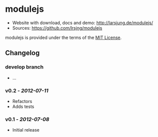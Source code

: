 # modulejs

* Website with download, docs and demo: <http://larsjung.de/modulejs/>
* Sources: <https://github.com/lrsjng/modulejs>

modulejs is provided under the terms of the [MIT License](https://github.com/lrsjng/modulejs/blob/develop/LICENSE.md).


## Changelog


### develop branch

* ...


### v0.2 - *2012-07-11*

* Refactors
* Adds tests


### v0.1 - *2012-07-08*

* Initial release
